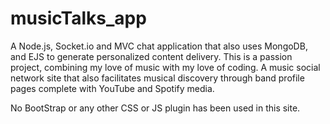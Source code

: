 # musicTalks_app

A Node.js, Socket.io and MVC chat application that also uses MongoDB, and EJS to generate personalized content delivery.  This is a passion project, combining my love of music with my love of coding. A music social network site that also facilitates musical discovery through band profile pages complete with YouTube and Spotify media.

No BootStrap or any other CSS or JS plugin has been used in this site.
